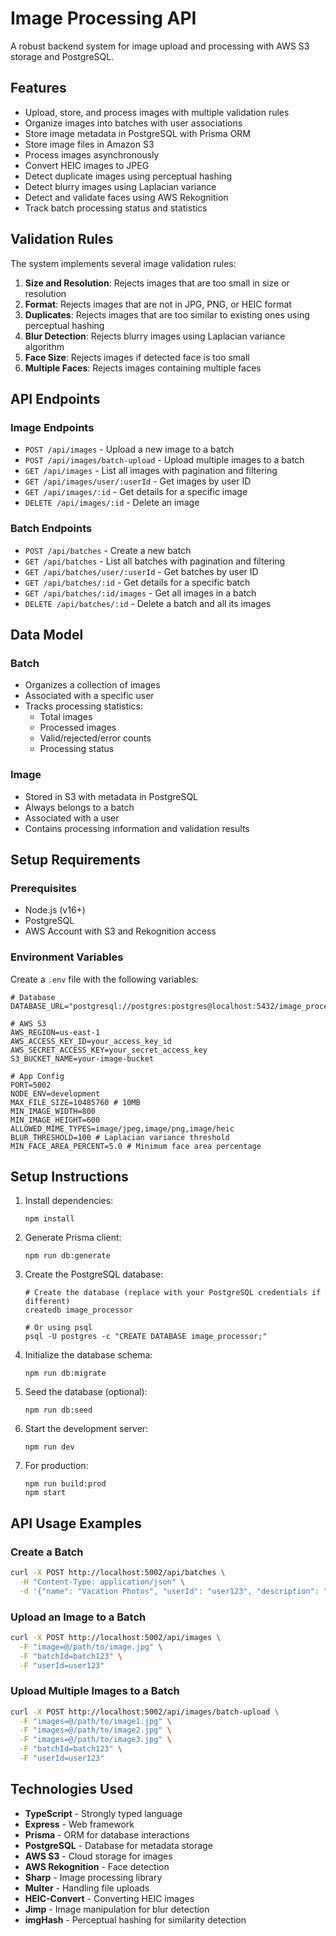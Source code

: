 # Image Processing API

A robust backend system for image upload and processing with AWS S3 storage and PostgreSQL.

## Features

- Upload, store, and process images with multiple validation rules
- Organize images into batches with user associations
- Store image metadata in PostgreSQL with Prisma ORM
- Store image files in Amazon S3
- Process images asynchronously
- Convert HEIC images to JPEG
- Detect duplicate images using perceptual hashing
- Detect blurry images using Laplacian variance
- Detect and validate faces using AWS Rekognition
- Track batch processing status and statistics

## Validation Rules

The system implements several image validation rules:

1. **Size and Resolution**: Rejects images that are too small in size or resolution
2. **Format**: Rejects images that are not in JPG, PNG, or HEIC format
3. **Duplicates**: Rejects images that are too similar to existing ones using perceptual hashing
4. **Blur Detection**: Rejects blurry images using Laplacian variance algorithm
5. **Face Size**: Rejects images if detected face is too small
6. **Multiple Faces**: Rejects images containing multiple faces

## API Endpoints

### Image Endpoints

- `POST /api/images` - Upload a new image to a batch
- `POST /api/images/batch-upload` - Upload multiple images to a batch
- `GET /api/images` - List all images with pagination and filtering
- `GET /api/images/user/:userId` - Get images by user ID
- `GET /api/images/:id` - Get details for a specific image
- `DELETE /api/images/:id` - Delete an image

### Batch Endpoints

- `POST /api/batches` - Create a new batch
- `GET /api/batches` - List all batches with pagination and filtering
- `GET /api/batches/user/:userId` - Get batches by user ID
- `GET /api/batches/:id` - Get details for a specific batch
- `GET /api/batches/:id/images` - Get all images in a batch
- `DELETE /api/batches/:id` - Delete a batch and all its images

## Data Model

### Batch

- Organizes a collection of images
- Associated with a specific user
- Tracks processing statistics:
  - Total images
  - Processed images
  - Valid/rejected/error counts
  - Processing status

### Image

- Stored in S3 with metadata in PostgreSQL
- Always belongs to a batch
- Associated with a user
- Contains processing information and validation results

## Setup Requirements

### Prerequisites

- Node.js (v16+)
- PostgreSQL
- AWS Account with S3 and Rekognition access

### Environment Variables

Create a `.env` file with the following variables:

```
# Database
DATABASE_URL="postgresql://postgres:postgres@localhost:5432/image_processor"

# AWS S3
AWS_REGION=us-east-1
AWS_ACCESS_KEY_ID=your_access_key_id
AWS_SECRET_ACCESS_KEY=your_secret_access_key
S3_BUCKET_NAME=your-image-bucket

# App Config
PORT=5002
NODE_ENV=development
MAX_FILE_SIZE=10485760 # 10MB
MIN_IMAGE_WIDTH=800
MIN_IMAGE_HEIGHT=600
ALLOWED_MIME_TYPES=image/jpeg,image/png,image/heic
BLUR_THRESHOLD=100 # Laplacian variance threshold
MIN_FACE_AREA_PERCENT=5.0 # Minimum face area percentage
```

## Setup Instructions

1. Install dependencies:
   ```
   npm install
   ```

2. Generate Prisma client:
   ```
   npm run db:generate
   ```

3. Create the PostgreSQL database:
   ```
   # Create the database (replace with your PostgreSQL credentials if different)
   createdb image_processor
   
   # Or using psql
   psql -U postgres -c "CREATE DATABASE image_processor;"
   ```

4. Initialize the database schema:
   ```
   npm run db:migrate
   ```

4. Seed the database (optional):
   ```
   npm run db:seed
   ```

5. Start the development server:
   ```
   npm run dev
   ```

6. For production:
   ```
   npm run build:prod
   npm start
   ```

## API Usage Examples

### Create a Batch

```bash
curl -X POST http://localhost:5002/api/batches \
  -H "Content-Type: application/json" \
  -d '{"name": "Vacation Photos", "userId": "user123", "description": "Summer vacation photos"}'
```

### Upload an Image to a Batch

```bash
curl -X POST http://localhost:5002/api/images \
  -F "image=@/path/to/image.jpg" \
  -F "batchId=batch123" \
  -F "userId=user123"
```

### Upload Multiple Images to a Batch

```bash
curl -X POST http://localhost:5002/api/images/batch-upload \
  -F "images=@/path/to/image1.jpg" \
  -F "images=@/path/to/image2.jpg" \
  -F "images=@/path/to/image3.jpg" \
  -F "batchId=batch123" \
  -F "userId=user123"
```

## Technologies Used

- **TypeScript** - Strongly typed language
- **Express** - Web framework
- **Prisma** - ORM for database interactions
- **PostgreSQL** - Database for metadata storage
- **AWS S3** - Cloud storage for images
- **AWS Rekognition** - Face detection
- **Sharp** - Image processing library
- **Multer** - Handling file uploads
- **HEIC-Convert** - Converting HEIC images
- **Jimp** - Image manipulation for blur detection
- **imgHash** - Perceptual hashing for similarity detection